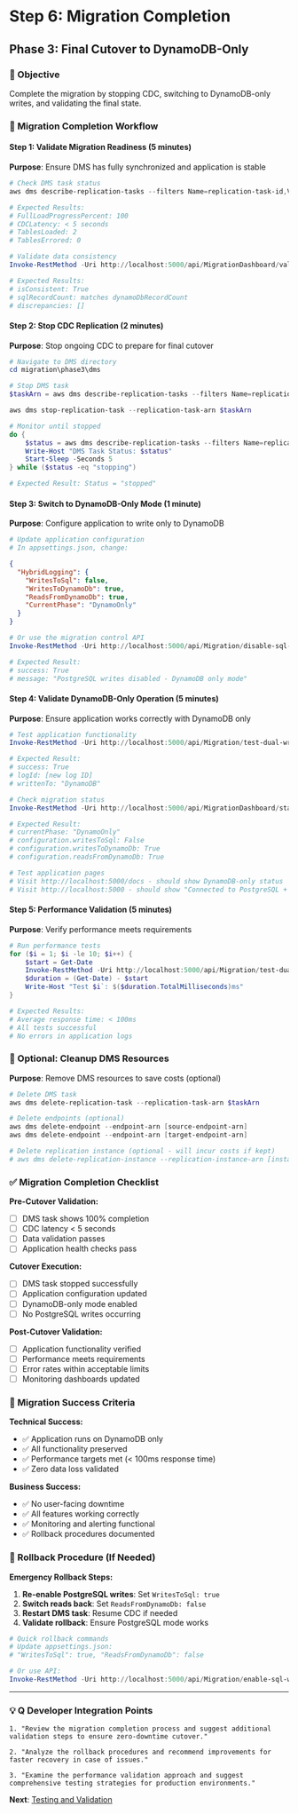 # Step 6: Migration Completion
## Phase 3: Final Cutover to DynamoDB-Only

### 🎯 Objective
Complete the migration by stopping CDC, switching to DynamoDB-only writes, and validating the final state.

### 🚀 Migration Completion Workflow

#### **Step 1: Validate Migration Readiness (5 minutes)**

**Purpose**: Ensure DMS has fully synchronized and application is stable

```powershell
# Check DMS task status
aws dms describe-replication-tasks --filters Name=replication-task-id,Values=postgresql-to-dynamodb-dev --query 'ReplicationTasks[0].ReplicationTaskStats'

# Expected Results:
# FullLoadProgressPercent: 100
# CDCLatency: < 5 seconds
# TablesLoaded: 2
# TablesErrored: 0

# Validate data consistency
Invoke-RestMethod -Uri http://localhost:5000/api/MigrationDashboard/validate -Method POST

# Expected Results:
# isConsistent: True
# sqlRecordCount: matches dynamoDbRecordCount
# discrepancies: []
```

#### **Step 2: Stop CDC Replication (2 minutes)**

**Purpose**: Stop ongoing CDC to prepare for final cutover

```powershell
# Navigate to DMS directory
cd migration\phase3\dms

# Stop DMS task
$taskArn = aws dms describe-replication-tasks --filters Name=replication-task-id,Values=postgresql-to-dynamodb-dev --query 'ReplicationTasks[0].ReplicationTaskArn' --output text

aws dms stop-replication-task --replication-task-arn $taskArn

# Monitor until stopped
do {
    $status = aws dms describe-replication-tasks --filters Name=replication-task-id,Values=postgresql-to-dynamodb-dev --query 'ReplicationTasks[0].Status' --output text
    Write-Host "DMS Task Status: $status"
    Start-Sleep -Seconds 5
} while ($status -eq "stopping")

# Expected Result: Status = "stopped"
```

#### **Step 3: Switch to DynamoDB-Only Mode (1 minute)**

**Purpose**: Configure application to write only to DynamoDB

```powershell
# Update application configuration
# In appsettings.json, change:
```

```json
{
  "HybridLogging": {
    "WritesToSql": false,
    "WritesToDynamoDb": true,
    "ReadsFromDynamoDb": true,
    "CurrentPhase": "DynamoOnly"
  }
}
```

```powershell
# Or use the migration control API
Invoke-RestMethod -Uri http://localhost:5000/api/Migration/disable-sql-writes -Method POST

# Expected Result:
# success: True
# message: "PostgreSQL writes disabled - DynamoDB only mode"
```

#### **Step 4: Validate DynamoDB-Only Operation (5 minutes)**

**Purpose**: Ensure application works correctly with DynamoDB only

```powershell
# Test application functionality
Invoke-RestMethod -Uri http://localhost:5000/api/Migration/test-dual-write -Method POST

# Expected Result:
# success: True
# logId: [new log ID]
# writtenTo: "DynamoDB"

# Check migration status
Invoke-RestMethod -Uri http://localhost:5000/api/MigrationDashboard/status

# Expected Result:
# currentPhase: "DynamoOnly"
# configuration.writesToSql: False
# configuration.writesToDynamoDb: True
# configuration.readsFromDynamoDb: True

# Test application pages
# Visit http://localhost:5000/docs - should show DynamoDB-only status
# Visit http://localhost:5000 - should show "Connected to PostgreSQL + DynamoDB (Phase 3: Hybrid Architecture)"
```

#### **Step 5: Performance Validation (5 minutes)**

**Purpose**: Verify performance meets requirements

```powershell
# Run performance tests
for ($i = 1; $i -le 10; $i++) {
    $start = Get-Date
    Invoke-RestMethod -Uri http://localhost:5000/api/Migration/test-dual-write -Method POST | Out-Null
    $duration = (Get-Date) - $start
    Write-Host "Test $i`: $($duration.TotalMilliseconds)ms"
}

# Expected Results:
# Average response time: < 100ms
# All tests successful
# No errors in application logs
```

### 🧹 Optional: Cleanup DMS Resources

**Purpose**: Remove DMS resources to save costs (optional)

```powershell
# Delete DMS task
aws dms delete-replication-task --replication-task-arn $taskArn

# Delete endpoints (optional)
aws dms delete-endpoint --endpoint-arn [source-endpoint-arn]
aws dms delete-endpoint --endpoint-arn [target-endpoint-arn]

# Delete replication instance (optional - will incur costs if kept)
# aws dms delete-replication-instance --replication-instance-arn [instance-arn]
```

### ✅ Migration Completion Checklist

**Pre-Cutover Validation:**
- [ ] DMS task shows 100% completion
- [ ] CDC latency < 5 seconds
- [ ] Data validation passes
- [ ] Application health checks pass

**Cutover Execution:**
- [ ] DMS task stopped successfully
- [ ] Application configuration updated
- [ ] DynamoDB-only mode enabled
- [ ] No PostgreSQL writes occurring

**Post-Cutover Validation:**
- [ ] Application functionality verified
- [ ] Performance meets requirements
- [ ] Error rates within acceptable limits
- [ ] Monitoring dashboards updated

### 🎉 Migration Success Criteria

**Technical Success:**
- ✅ Application runs on DynamoDB only
- ✅ All functionality preserved
- ✅ Performance targets met (< 100ms response time)
- ✅ Zero data loss validated

**Business Success:**
- ✅ No user-facing downtime
- ✅ All features working correctly
- ✅ Monitoring and alerting functional
- ✅ Rollback procedures documented

### 🔄 Rollback Procedure (If Needed)

**Emergency Rollback Steps:**
1. **Re-enable PostgreSQL writes**: Set `WritesToSql: true`
2. **Switch reads back**: Set `ReadsFromDynamoDb: false`
3. **Restart DMS task**: Resume CDC if needed
4. **Validate rollback**: Ensure PostgreSQL mode works

```powershell
# Quick rollback commands
# Update appsettings.json:
# "WritesToSql": true, "ReadsFromDynamoDb": false

# Or use API:
Invoke-RestMethod -Uri http://localhost:5000/api/Migration/enable-sql-writes -Method POST
```

---

### 💡 Q Developer Integration Points

```
1. "Review the migration completion process and suggest additional validation steps to ensure zero-downtime cutover."

2. "Analyze the rollback procedures and recommend improvements for faster recovery in case of issues."

3. "Examine the performance validation approach and suggest comprehensive testing strategies for production environments."
```

**Next**: [Testing and Validation](../05-comparison/01-validation-procedures.md)